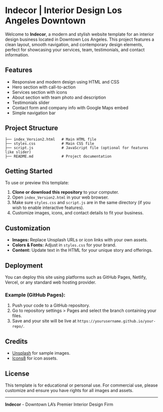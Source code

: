 # Indecor | Interior Design Los Angeles Downtown

Welcome to **Indecor**, a modern and stylish website template for an interior design business located in Downtown Los Angeles. This project features a clean layout, smooth navigation, and contemporary design elements, perfect for showcasing your services, team, testimonials, and contact information.

## Features

- Responsive and modern design using HTML and CSS
- Hero section with call-to-action
- Services section with icons
- About section with team photo and description
- Testimonials slider
- Contact form and company info with Google Maps embed
- Simple navigation bar

## Project Structure

```
├── index_Version2.html   # Main HTML file
├── styles.css            # Main CSS file
├── script.js             # JavaScript file (optional for features like slider)
├── README.md             # Project documentation
```

## Getting Started

To use or preview this template:

1. **Clone or download this repository** to your computer.
2. Open `index_Version2.html` in your web browser.
3. Make sure `styles.css` and `script.js` are in the same directory (if you wish to enable interactive features).
4. Customize images, icons, and contact details to fit your business.

## Customization

- **Images:** Replace Unsplash URLs or icon links with your own assets.
- **Colors & Fonts:** Adjust in `styles.css` for your brand.
- **Content:** Update text in the HTML for your unique story and offerings.

## Deployment

You can deploy this site using platforms such as GitHub Pages, Netlify, Vercel, or any standard web hosting provider.

### Example (GitHub Pages):

1. Push your code to a GitHub repository.
2. Go to repository settings > Pages and select the branch containing your files.
3. Save and your site will be live at `https://yourusername.github.io/your-repo/`.

## Credits

- [Unsplash](https://unsplash.com/) for sample images.
- [Icons8](https://icons8.com/) for icon assets.

## License

This template is for educational or personal use. For commercial use, please customize and ensure you have rights for all images and assets.

---

**Indecor** - Downtown LA’s Premier Interior Design Firm
